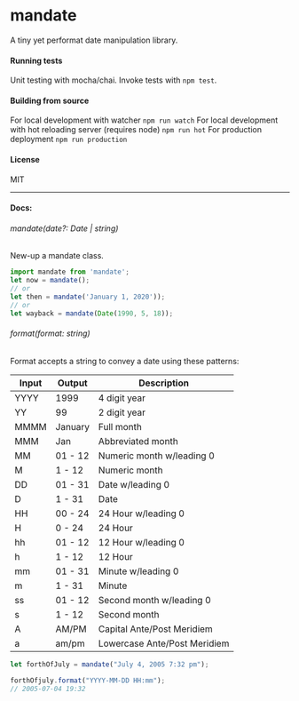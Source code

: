 # mandate

A tiny yet performat date manipulation library.

#### Running tests

Unit testing with mocha/chai. Invoke tests with `npm test`.

#### Building from source

For local development with watcher `npm run watch`
For local development with hot reloading server (requires node) `npm run hot`
For production deployment `npm run production`

#### License

MIT

---

#### Docs:

###### mandate(date?: Date | string)

New-up a mandate class.

```javascript
import mandate from 'mandate';
let now = mandate();
// or
let then = mandate('January 1, 2020'));
// or
let wayback = mandate(Date(1990, 5, 18));
```

###### format(format: string)

Format accepts a string to convey a date using these patterns:

| Input | Output  | Description                  |
| ----- | ------- | ---------------------------- |
| YYYY  | 1999    | 4 digit year                 |
| YY    | 99      | 2 digit year                 |
| MMMM  | January | Full month                   |
| MMM   | Jan     | Abbreviated month            |
| MM    | 01 - 12 | Numeric month w/leading 0    |
| M     | 1 - 12  | Numeric month                |
| DD    | 01 - 31 | Date w/leading 0             |
| D     | 1 - 31  | Date                         |
| HH    | 00 - 24 | 24 Hour w/leading 0          |
| H     | 0 - 24  | 24 Hour                      |
| hh    | 01 - 12 | 12 Hour w/leading 0          |
| h     | 1 - 12  | 12 Hour                      |
| mm    | 01 - 31 | Minute w/leading 0           |
| m     | 1 - 31  | Minute                       |
| ss    | 01 - 12 | Second month w/leading 0     |
| s     | 1 - 12  | Second month                 |
| A     | AM/PM   | Capital Ante/Post Meridiem   |
| a     | am/pm   | Lowercase Ante/Post Meridiem |

```javascript
let forthOfJuly = mandate("July 4, 2005 7:32 pm");

forthOfjuly.format("YYYY-MM-DD HH:mm");
// 2005-07-04 19:32
```
